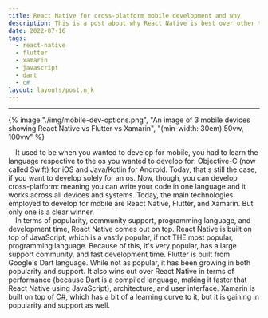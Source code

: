 ```yaml
---
title: React Native for cross-platform mobile development and why
description: This is a post about why React Native is best over other technologies
date: 2022-07-16
tags:
  - react-native
  - flutter
  - xamarin
  - javascript
  - dart
  - c#
layout: layouts/post.njk
---
```


---

{% image "./img/mobile-dev-options.png", "An image of 3 mobile devices showing React Native vs Flutter vs Xamarin", "(min-width: 30em) 50vw, 100vw" %}

&emsp;It used to be when you wanted to develop for mobile, you had to learn the language respective to the os you wanted to develop for: Objective-C (now called Swift) for iOS and Java/Kotlin for Android. Today, that's still the case, if you want to develop solely for an os. Now, though, you can develop cross-platform: meaning you can write your code in one language and it works across all devices and systems. Today, the main technologies employed to develop for mobile are React Native, Flutter, and Xamarin. But only one is a clear winner.
<br />
&emsp;In terms of popularity, community support, programming language, and development time, React Native comes out on top. React Native is built on top of JavaScript, which is a vastly popular, if not THE most popular, programming language. Because of this, it's very popular, has a large support community, and fast development time. Flutter is built from Google's Dart language. While not as popular, it has been growing in both popularity and support. It also wins out over React Native in terms of performance (because Dart is a compiled language, making it faster that React Native using JavaScript), architecture, and user interface. Xamarin is built on top of C#, which has a bit of a learning curve to it, but it is gaining in popularity and support as well.
